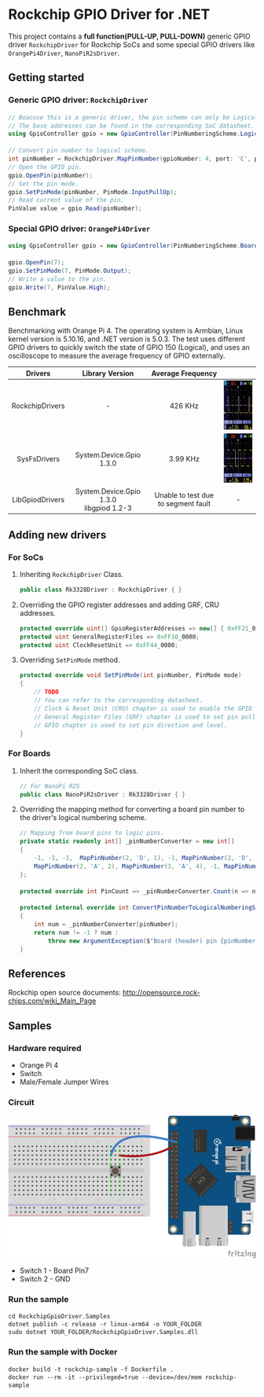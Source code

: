 # Rockchip GPIO Driver for .NET

This project contains a **full function(PULL-UP, PULL-DOWN)** generic GPIO driver `RockchipDriver` for Rockchip SoCs and some special GPIO drivers like `OrangePi4Driver`, `NanoPiR2sDriver`.

## Getting started

### Generic GPIO driver: `RockchipDriver`

```C#
// Beacuse this is a generic driver, the pin scheme can only be Logical.
// The base addresses can be found in the corresponding SoC datasheet.
using GpioController gpio = new GpioController(PinNumberingScheme.Logical, new RockchipDriver(gpioRegisterAddresses: new uint[] { 0xFF72_0000, 0xFF73_0000, 0xFF78_0000, 0xFF78_8000, 0xFF79_0000 });

// Convert pin number to logical scheme.
int pinNumber = RockchipDriver.MapPinNumber(gpioNumber: 4, port: 'C', portNumber: 6);
// Open the GPIO pin.
gpio.OpenPin(pinNumber);
// Set the pin mode.
gpio.SetPinMode(pinNumber, PinMode.InputPullUp);
// Read current value of the pin.
PinValue value = gpio.Read(pinNumber);
```

### Special GPIO driver: `OrangePi4Driver`

```C#
using GpioController gpio = new GpioController(PinNumberingScheme.Board, new OrangePi4Driver());

gpio.OpenPin(7);
gpio.SetPinMode(7, PinMode.Output);
// Write a value to the pin.
gpio.Write(7, PinValue.High);
```

## Benchmark

Benchmarking with Orange Pi 4. The operating system is Armbian, Linux kernel version is 5.10.16, and .NET version is 5.0.3. The test uses different GPIO drivers to quickly switch the state of GPIO 150 (Logical), and uses an oscilloscope to measure the average frequency of GPIO externally.

| Drivers | Library Version | Average Frequency |  |
| :-: | :-: | :-: | :-: |
| RockchipDrivers | - | 426 KHz | <img src="imgs/rockchip.jpg" height="100"/> |
| SysFsDrivers | System.Device.Gpio 1.3.0 | 3.99 KHz | <img src="imgs/sysfs.jpg" height="100"/> |
| LibGpiodDrivers | System.Device.Gpio 1.3.0 <br/> libgpiod 1.2-3 | Unable to test due to segment fault | - |

## Adding new drivers

### For SoCs

1. Inheriting `RockchipDriver` Class.
    ```C#
    public class Rk3328Driver : RockchipDriver { }
    ```
2. Overriding the GPIO register addresses and adding GRF, CRU addresses.
    ```C#
    protected override uint[] GpioRegisterAddresses => new[] { 0xFF21_0000, 0xFF22_0000, 0xFF23_0000, 0xFF24_8000 };
    protected uint GeneralRegisterFiles => 0xFF10_0000;
    protected uint ClockResetUnit => 0xFF44_0000;        
    ```
3. Overriding `SetPinMode` method.
    ```C#
    protected override void SetPinMode(int pinNumber, PinMode mode)
    {
        // TODO
        // You can refer to the corresponding datasheet.
        // Clock & Reset Unit (CRU) chapter is used to enable the GPIO function.
        // General Register Files (GRF) chapter is used to set pin pull up/down mode.
        // GPIO chapter is used to set pin direction and level.
    }
    ```

### For Boards

1. Inherit the corresponding SoC class.
    ```C#
    // For NanoPi R2S
    public class NanoPiR2sDriver : Rk3328Driver { }
    ```
2. Overriding the mapping method for converting a board pin number to the driver's logical numbering scheme.
    ```C#
    // Mapping from board pins to logic pins.
    private static readonly int[] _pinNumberConverter = new int[]
    {
        -1, -1, -1,  MapPinNumber(2, 'D', 1), -1, MapPinNumber(2, 'D', 0), -1,
        MapPinNumber(2, 'A', 2), MapPinNumber(3, 'A', 4), -1, MapPinNumber(3, 'A', 6)
    };

    protected override int PinCount => _pinNumberConverter.Count(n => n != -1);

    protected internal override int ConvertPinNumberToLogicalNumberingScheme(int pinNumber)
    {
        int num = _pinNumberConverter[pinNumber];
        return num != -1 ? num : 
            throw new ArgumentException($"Board (header) pin {pinNumber} is not a GPIO pin on the {GetType().Name} device.", nameof(pinNumber));
    }
    ```

## References

Rockchip open source documents: http://opensource.rock-chips.com/wiki_Main_Page

## Samples

### Hardware required

* Orange Pi 4
* Switch
* Male/Female Jumper Wires

### Circuit

![](imgs/opi_circuit.png)

* Switch 1 - Board Pin7
* Switch 2 - GND

### Run the sample
```
cd RockchipGpioDriver.Samples
dotnet publish -c release -r linux-arm64 -o YOUR_FOLDER
sudo dotnet YOUR_FOLDER/RockchipGpioDriver.Samples.dll
```

### Run the sample with Docker
```
docker build -t rockchip-sample -f Dockerfile .
docker run --rm -it --privileged=true --device=/dev/mem rockchip-sample
```